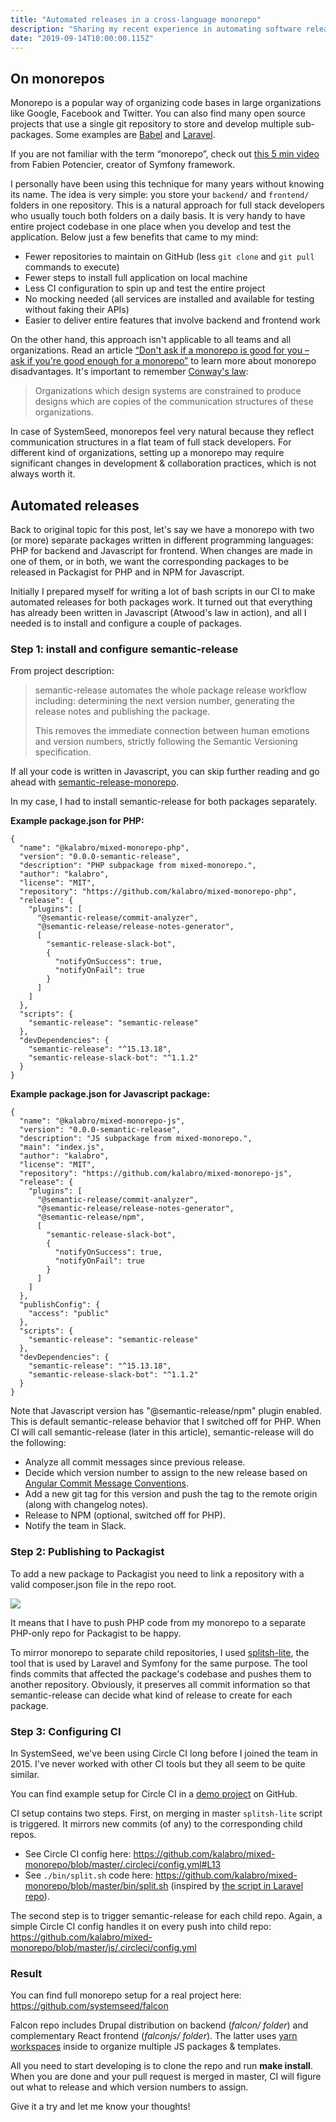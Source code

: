 ```yaml
---
title: "Automated releases in a cross-language monorepo"
description: "Sharing my recent experience in automating software releases in a monorepo."
date: "2019-09-14T10:00:00.115Z"
---
```


## On monorepos

Monorepo is a popular way of organizing code bases in large organizations like
Google, Facebook and Twitter. You can also find many open source projects that use a single git repository
to store and develop multiple sub-packages. Some examples are [Babel](https://github.com/babel/babel) and [Laravel](https://github.com/laravel/framework).

If you are not familiar with the term “monorepo”, check out [this 5 min video](https://www.youtube.com/watch?v=ZVsDA6GhKOU) from Fabien Potencier, creator of Symfony framework.

I personally have been using this technique for many years without knowing its name.
The idea is very simple: you store your `backend/` and `frontend/` folders in one
repository. This is a natural approach for full stack developers who usually
touch both folders on a daily basis. It is very handy to have entire project
codebase in one place when you develop and test the application. Below just a few benefits
that came to my mind:

- Fewer repositories to maintain on GitHub (less `git clone` and `git pull` commands to execute)
- Fewer steps to install full application on local machine
- Less CI configuration to spin up and test the entire project
- No mocking needed (all services are installed and available for testing without faking their APIs)
- Easier to deliver entire features that involve backend and frontend work

On the other hand, this approach isn't applicable to all teams and all organizations.
Read an article [“Don't ask if a monorepo is good for you – ask if you're good enough for a monorepo”](http://yosefk.com/blog/dont-ask-if-a-monorepo-is-good-for-you-ask-if-youre-good-enough-for-a-monorepo.html) to learn more about
monorepo disadvantages. It's important to remember [Conway's law](https://haacked.com/archive/2007/07/17/the-eponymous-laws-of-software-development.aspx/#conways-law):

> Organizations which design systems are constrained to produce designs which are copies of the communication structures of these organizations.

In case of SystemSeed, monorepos feel very natural because they reflect communication structures in a flat team of full stack developers.
For different kind of organizations, setting up a monorepo may require significant changes in development & collaboration practices, which is not always worth it.

## Automated releases

Back to original topic for this post, let's say we have a monorepo with two (or more)
separate packages written in different programming languages: PHP for backend and
Javascript for frontend. When changes are made in one of them, or in both, we want
the corresponding packages to be released in Packagist for PHP and in NPM for Javascript.

Initially I prepared myself for writing a lot of bash scripts in our CI to make automated
releases for both packages work. It turned out that everything has already been written in Javascript (Atwood's law in action), and all I needed is to install and configure a couple of packages.

### Step 1: install and configure semantic-release

From project description:

> semantic-release automates the whole package release workflow including: determining the next version number, generating the release notes and publishing the package.
>
> This removes the immediate connection between human emotions and version numbers, strictly following the Semantic Versioning specification.

If all your code is written in Javascript, you can skip further reading and go ahead with [semantic-release-monorepo](https://github.com/Updater/semantic-release-monorepo).

In my case, I had to install semantic-release for both packages separately.

**Example package.json for PHP:**

```
{
  "name": "@kalabro/mixed-monorepo-php",
  "version": "0.0.0-semantic-release",
  "description": "PHP subpackage from mixed-monorepo.",
  "author": "kalabro",
  "license": "MIT",
  "repository": "https://github.com/kalabro/mixed-monorepo-php",
  "release": {
    "plugins": [
      "@semantic-release/commit-analyzer",
      "@semantic-release/release-notes-generator",
      [
        "semantic-release-slack-bot",
        {
          "notifyOnSuccess": true,
          "notifyOnFail": true
        }
      ]
    ]
  },
  "scripts": {
    "semantic-release": "semantic-release"
  },
  "devDependencies": {
    "semantic-release": "^15.13.18",
    "semantic-release-slack-bot": "^1.1.2"
  }
}
```

**Example package.json for Javascript package:**

```
{
  "name": "@kalabro/mixed-monorepo-js",
  "version": "0.0.0-semantic-release",
  "description": "JS subpackage from mixed-monorepo.",
  "main": "index.js",
  "author": "kalabro",
  "license": "MIT",
  "repository": "https://github.com/kalabro/mixed-monorepo-js",
  "release": {
    "plugins": [
      "@semantic-release/commit-analyzer",
      "@semantic-release/release-notes-generator",
      "@semantic-release/npm",
      [
        "semantic-release-slack-bot",
        {
          "notifyOnSuccess": true,
          "notifyOnFail": true
        }
      ]
    ]
  },
  "publishConfig": {
    "access": "public"
  },
  "scripts": {
    "semantic-release": "semantic-release"
  },
  "devDependencies": {
    "semantic-release": "^15.13.18",
    "semantic-release-slack-bot": "^1.1.2"
  }
}
```

Note that Javascript version has "@semantic-release/npm" plugin enabled. This
is default semantic-release behavior that I switched off for PHP. When CI will call
semantic-release (later in this article), semantic-release will do the following:

- Analyze all commit messages since previous release.
- Decide which version number to assign to the new release based on [Angular Commit Message Conventions](https://github.com/angular/angular.js/blob/master/DEVELOPERS.md#-git-commit-guidelines).
- Add a new git tag for this version and push the tag to the remote origin (along with changelog notes).
- Release to NPM (optional, switched off for PHP).
- Notify the team in Slack.

### Step 2: Publishing to Packagist

To add a new package to Packagist you need to link a repository with a valid composer.json file
in the repo root.

<img src="monorepo-automated-releases-packagist.png">

It means that I have to push PHP code from my monorepo
to a separate PHP-only repo for Packagist to be happy.

To mirror monorepo to separate child repositories, I used [splitsh-lite](https://github.com/splitsh/lite), the tool that is used by Laravel and Symfony for the same purpose. The tool finds commits that affected the package's codebase and pushes them to another repository. Obviously, it preserves all commit information so that
semantic-release can decide what kind of release to create for each package.

### Step 3: Configuring CI

In SystemSeed, we've been using Circle CI long before I joined the team in 2015.
I've never worked with other CI tools but they all seem to be quite similar.

You can find example setup for Circle CI in a [demo project](https://github.com/kalabro/mixed-monorepo) on GitHub.

CI setup contains two steps. First, on merging in master `splitsh-lite` script is triggered.
It mirrors new commits (of any) to the corresponding child repos.

- See Circle CI config here: https://github.com/kalabro/mixed-monorepo/blob/master/.circleci/config.yml#L13
- See `./bin/split.sh` code here: https://github.com/kalabro/mixed-monorepo/blob/master/bin/split.sh (inspired by [the script in Laravel repo](https://github.com/laravel/framework/blob/6.x/bin/split.sh)).

The second step is to trigger semantic-release for each child repo. Again, a simple Circle CI config
handles it on every push into child repo: https://github.com/kalabro/mixed-monorepo/blob/master/js/.circleci/config.yml


### Result

You can find full monorepo setup for a real project here: https://github.com/systemseed/falcon

Falcon repo includes Drupal distribution on backend (*falcon/ folder*) and
complementary React frontend (*falconjs/ folder*). The latter uses [yarn workspaces](https://yarnpkg.com/lang/en/docs/workspaces/)
inside to organize multiple JS packages & templates.

All you need to start developing is to clone the repo and run **make install**.
When you are done and your pull request is merged in master, CI will figure out
what to release and which version numbers to assign.

Give it a try and let me know your thoughts!